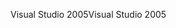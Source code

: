 <span data-ttu-id="15dd1-101">Visual Studio 2005</span><span class="sxs-lookup"><span data-stu-id="15dd1-101">Visual Studio 2005</span></span>